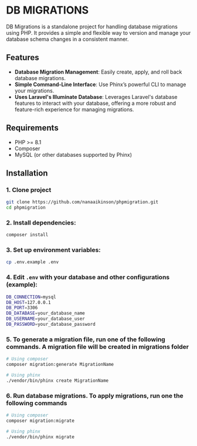 # DB MIGRATIONS

DB Migrations is a standalone project for handling database migrations using PHP. It provides a simple and flexible way to version and manage your database schema changes in a consistent manner.

## Features

- **Database Migration Management**: Easily create, apply, and roll back database migrations.
- **Simple Command-Line Interface**: Use Phinx’s powerful CLI to manage your migrations.
- **Uses Laravel's Illuminate Database**: Leverages Laravel's database features to interact with your database, offering a more robust and feature-rich experience for managing migrations.

## Requirements

- PHP >= 8.1
- Composer
- MySQL (or other databases supported by Phinx)

## Installation

### 1. Clone project

```bash
git clone https://github.com/nanaaikinson/phpmigration.git
cd phpmigration
```

### 2. Install dependencies:

```bash
composer install
```

### 3. Set up environment variables:

```bash
cp .env.example .env
```

### 4. Edit `.env` with your database and other configurations (example):

```bash
DB_CONNECTION=mysql
DB_HOST=127.0.0.1
DB_PORT=3306
DB_DATABASE=your_database_name
DB_USERNAME=your_database_user
DB_PASSWORD=your_database_password
```

### 5. To generate a migration file, run one of the following commands. A migration file will be created in migrations folder

```bash
# Using composer
composer migration:generate MigrationName

# Using phinx
./vendor/bin/phinx create MigrationName
```

### 6. Run database migrations. To apply migrations, run one the following commands

```bash
# Using composer
composer migration:migrate

# Using phinx
./vendor/bin/phinx migrate
```

